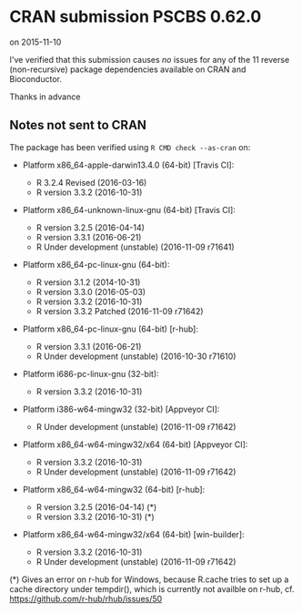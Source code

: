 # CRAN submission PSCBS 0.62.0
on 2015-11-10

I've verified that this submission causes *no* issues for
any of the 11 reverse (non-recursive) package dependencies
available on CRAN and Bioconductor.

Thanks in advance


## Notes not sent to CRAN
The package has been verified using `R CMD check --as-cran` on:

* Platform x86_64-apple-darwin13.4.0 (64-bit) [Travis CI]:
  - R 3.2.4 Revised (2016-03-16)
  - R version 3.3.2 (2016-10-31)
  
* Platform x86_64-unknown-linux-gnu (64-bit) [Travis CI]:
  - R version 3.2.5 (2016-04-14)
  - R version 3.3.1 (2016-06-21)
  - R Under development (unstable) (2016-11-09 r71641)

* Platform x86_64-pc-linux-gnu (64-bit):
  - R version 3.1.2 (2014-10-31)
  - R version 3.3.0 (2016-05-03)
  - R version 3.3.2 (2016-10-31)
  - R version 3.3.2 Patched (2016-11-09 r71642)

* Platform x86_64-pc-linux-gnu (64-bit) [r-hub]:
  - R version 3.3.1 (2016-06-21)
  - R Under development (unstable) (2016-10-30 r71610)

* Platform i686-pc-linux-gnu (32-bit):
  - R version 3.3.2 (2016-10-31)

* Platform i386-w64-mingw32 (32-bit) [Appveyor CI]:
  - R Under development (unstable) (2016-11-09 r71642)

* Platform x86_64-w64-mingw32/x64 (64-bit) [Appveyor CI]:
  - R version 3.3.2 (2016-10-31)
  - R Under development (unstable) (2016-11-09 r71642)

* Platform x86_64-w64-mingw32 (64-bit) [r-hub]:
  - R version 3.2.5 (2016-04-14) (*)
  - R version 3.3.2 (2016-10-31) (*)

* Platform x86_64-w64-mingw32/x64 (64-bit) [win-builder]:
  - R version 3.3.2 (2016-10-31)
  - R Under development (unstable) (2016-11-09 r71642)


(*) Gives an error on r-hub for Windows, because R.cache
tries to set up a cache directory under tempdir(), which
is currently not availble on r-hub, cf.
https://github.com/r-hub/rhub/issues/50
